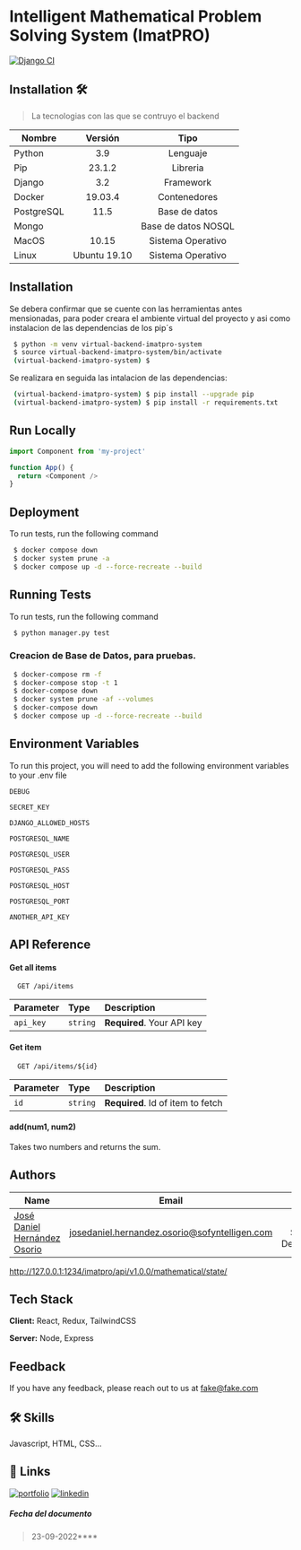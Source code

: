 # Intelligent Mathematical Problem Solving System (ImatPRO)

[![Django CI](https://github.com/josedanielhernandezosorio/backend_imatpro_system/actions/workflows/django.yml/badge.svg?branch=develop)](https://github.com/josedanielhernandezosorio/backend_imatpro_system/actions/workflows/django.yml)

## Installation 🛠️

> La tecnologias con las que se contruyo el backend

| Nombre     |   Versión    |        Tipo         |
|------------|:------------:|:-------------------:|
| Python     |     3.9      |      Lenguaje       |
| Pip        |    23.1.2    |      Libreria       |
| Django     |     3.2      |      Framework      |
| Docker     |   19.03.4    |    Contenedores     |
| PostgreSQL |     11.5     |    Base de datos    |
| Mongo      |              | Base de datos NOSQL |
| MacOS      |    10.15     |  Sistema Operativo  |
| Linux      | Ubuntu 19.10 |  Sistema Operativo  |

## Installation

Se debera confirmar que se cuente con las herramientas antes mensionadas, para poder creara el ambiente  virtual del proyecto y asi como instalacion de las dependencias de los pip´s

```bash
 $ python -m venv virtual-backend-imatpro-system
 $ source virtual-backend-imatpro-system/bin/activate
 (virtual-backend-imatpro-system) $
```

Se realizara en seguida las intalacion de las dependencias:

```bash
 (virtual-backend-imatpro-system) $ pip install --upgrade pip
 (virtual-backend-imatpro-system) $ pip install -r requirements.txt
```


## Run Locally



```javascript
import Component from 'my-project'

function App() {
  return <Component />
}
```

## Deployment

To run tests, run the following command

```bash
 $ docker compose down
 $ docker system prune -a
 $ docker compose up -d --force-recreate --build
```

## Running Tests

To run tests, run the following command

```bash
 $ python manager.py test
```

### Creacion de Base de Datos, para pruebas.

```bash
 $ docker-compose rm -f
 $ docker-compose stop -t 1
 $ docker-compose down
 $ docker system prune -af --volumes
 $ docker-compose down
 $ docker compose up -d --force-recreate --build
```


## Environment Variables

To run this project, you will need to add the following environment variables to your .env file

`DEBUG`

`SECRET_KEY`

`DJANGO_ALLOWED_HOSTS`

`POSTGRESQL_NAME`

`POSTGRESQL_USER`

`POSTGRESQL_PASS`

`POSTGRESQL_HOST`

`POSTGRESQL_PORT`

`ANOTHER_API_KEY`

## API Reference

#### Get all items

```http
  GET /api/items
```

| Parameter | Type     | Description                |
| :-------- | :------- | :------------------------- |
| `api_key` | `string` | **Required**. Your API key |

#### Get item

```http
  GET /api/items/${id}
```

| Parameter | Type     | Description                       |
| :-------- | :------- | :-------------------------------- |
| `id`      | `string` | **Required**. Id of item to fetch |

#### add(num1, num2)

Takes two numbers and returns the sum.

## Authors

| Name                                                                         |                     Email                     |            Rol             |
|------------------------------------------------------------------------------|:---------------------------------------------:|:--------------------------:|
| [José Daniel Hernández Osorio](https://github.com/josedanielhernandezosorio) | josedaniel.hernandez.osorio@sofyntelligen.com | Cloud Software Development |


http://127.0.0.1:1234/imatpro/api/v1.0.0/mathematical/state/


## Tech Stack

**Client:** React, Redux, TailwindCSS

**Server:** Node, Express

## Feedback

If you have any feedback, please reach out to us at fake@fake.com

## 🛠 Skills
Javascript, HTML, CSS...

## 🔗 Links
[![portfolio](https://img.shields.io/badge/my_portfolio-000?style=for-the-badge&logo=ko-fi&logoColor=white)](https://katherineoelsner.com/)
[![linkedin](https://www.linkedin.com/in/josedanielhernandezosorio/)](https://www.linkedin.com/)

##### Fecha del documento

> 23-09-2022****

